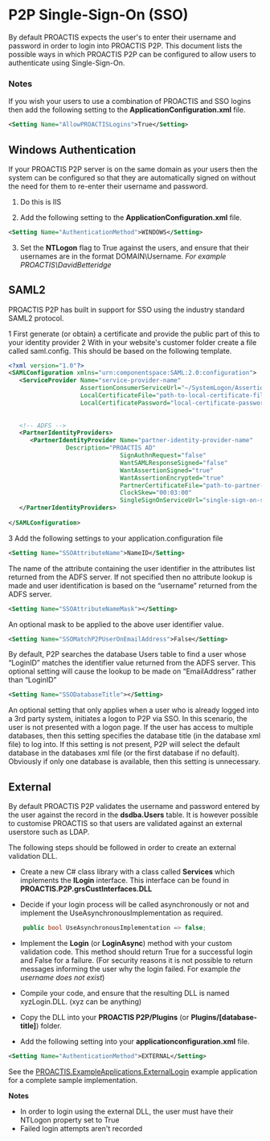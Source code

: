 # P2P Single-Sign-On (SSO)
By default PROACTIS expects the user's to enter their username and password in order to login into PROACTIS P2P.   This document lists the possible ways in which PROACTIS P2P can be configured to allow users to authenticate using Single-Sign-On.

### Notes
If you wish your users to use a combination of PROACTIS and SSO logins then add the following setting to the __ApplicationConfiguration.xml__ file.
```xml
<Setting Name="AllowPROACTISLogins">True</Setting>
```


## Windows Authentication
If your PROACTIS P2P server is on the same domain as your users then the system can be configured so that they are automatically signed on without the need for them to re-enter their username and password.

1. Do this is IIS

2. Add the following setting to the __ApplicationConfiguration.xml__ file.
```xml
<Setting Name="AuthenticationMethod">WINDOWS</Setting>
```
3. Set the __NTLogon__ flag to True against the users,  and ensure that their usernames are in the format DOMAIN\Username.  _For example PROACTIS\DavidBetteridge_



## SAML2
PROACTIS P2P has built in support for SSO using the industry standard SAML2 protocol.

1 First generate (or obtain) a certificate and provide the public part of this to your identity provider
2 With in your website's customer folder create a file called saml.config.   This should be based on the following template.


```xml
<?xml version="1.0"?>
<SAMLConfiguration xmlns="urn:componentspace:SAML:2.0:configuration">
   <ServiceProvider Name="service-provider-name"
                    AssertionConsumerServiceUrl="~/SystemLogon/AssertionConsumerService"
                    LocalCertificateFile="path-to-local-certificate-file"
                    LocalCertificatePassword="local-certificate-password"/>
 
 
   <!-- ADFS -->
   <PartnerIdentityProviders>
      <PartnerIdentityProvider Name="partner-identity-provider-name"
                Description="PROACTIS AD"
                               SignAuthnRequest="false"
                               WantSAMLResponseSigned="false"
                               WantAssertionSigned="true"
                               WantAssertionEncrypted="true"
                               PartnerCertificateFile="path-to-partner-certificate-file"
                               ClockSkew="00:03:00"
                               SingleSignOnServiceUrl="single-sign-on-service-url"/>
   </PartnerIdentityProviders>
 
</SAMLConfiguration>
```

3 Add the following settings to your application.configuration file
```xml
<Setting Name="SSOAttributeName">NameID</Setting>
```
The name of the attribute containing the user identifier in the attributes list returned from the ADFS server.
If not specified then no attribute lookup is made and user identification is based on the “username” returned from the ADFS server.
 
```xml
<Setting Name="SSOAttributeNameMask"></Setting>
```
An optional mask to be applied to the above user identifier value.
 
```xml
<Setting Name="SSOMatchP2PUserOnEmailAddress">False</Setting>
```
By default, P2P searches the database Users table to find a user whose “LoginID” matches the identifier value returned from the ADFS server.
This optional setting will cause the lookup to be made on “EmailAddress” rather than “LoginID”
 
```xml
<Setting Name="SSODatabaseTitle"></Setting>
```
An optional setting that only applies when a user who is already logged into a 3rd party system, initiates a logon to P2P via SSO. In this scenario, the user is not 
presented with a logon page. If the user has access to multiple databases, then this setting specifies the database title (in the database xml file) to log into.
If this setting is not present, P2P will select the default database in the databases xml file (or the first database if no default).
Obviously if only one database is available, then this setting is unnecessary.



## External
By default PROACTIS P2P validates the username and password entered by the user against the record in the __dsdba.Users__ table.   It is however possible to customise PROACTIS so that users are validated against an external userstore such as LDAP.

The following steps should be followed in order to create an external validation DLL.

+ Create a new C# class library with a class called __Services__ which implements the __ILogin__ interface.  This interface can be found in __PROACTIS.P2P.grsCustInterfaces.DLL__

+ Decide if your login process will be called asynchronously or not and implement the UseAsynchronousImplementation as required.

```C#
    public bool UseAsynchronousImplementation => false;
```
+ Implement the __Login__ (or __LoginAsync__) method with your custom validation code.  This method should return True for a successful login and False for a failure.  (For security reasons it is not possible to return messages informing the user why the login failed.  For example _the username does not exist_)

+ Compile your code,  and ensure that the resulting DLL is named xyzLogin.DLL.   (xyz can be anything)

+ Copy the DLL into your __PROACTIS P2P/Plugins__  (or __Plugins/[database-title]__) folder.

+ Add the following setting into your __applicationconfiguration.xml__ file.
```xml
<Setting Name="AuthenticationMethod">EXTERNAL</Setting>
```

See the [PROACTIS.ExampleApplications.ExternalLogin](https://github.com/proactis-documentation/ExampleApplications/tree/master/P2P/SSO/PROACTIS.ExampleApplications.ExternalLogin) example application for a complete sample implementation.

__Notes__
- In order to login using the external DLL,  the user must have their NTLogon property set to True
- Failed login attempts aren't recorded
